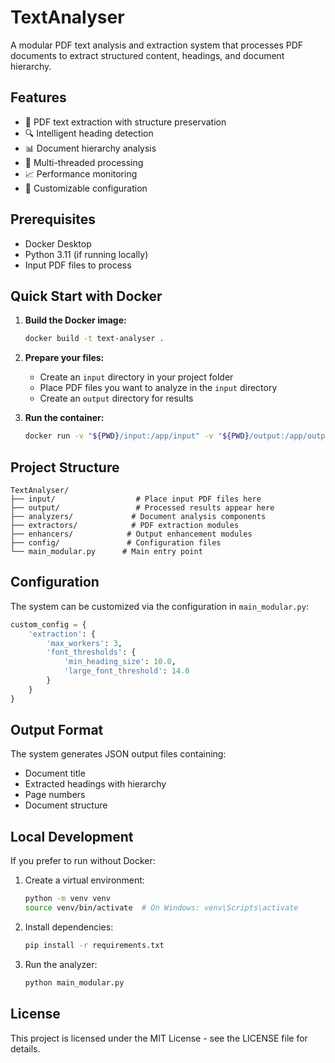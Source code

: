 # TextAnalyser

A modular PDF text analysis and extraction system that processes PDF documents to extract structured content, headings, and document hierarchy.

## Features

- 📑 PDF text extraction with structure preservation
- 🔍 Intelligent heading detection
- 📊 Document hierarchy analysis
- 🚀 Multi-threaded processing
- 📈 Performance monitoring
- 🔧 Customizable configuration

## Prerequisites

- Docker Desktop
- Python 3.11 (if running locally)
- Input PDF files to process

## Quick Start with Docker

1. **Build the Docker image:**
   ```bash
   docker build -t text-analyser .
   ```

2. **Prepare your files:**
   - Create an `input` directory in your project folder
   - Place PDF files you want to analyze in the `input` directory
   - Create an `output` directory for results

3. **Run the container:**
   ```bash
   docker run -v "${PWD}/input:/app/input" -v "${PWD}/output:/app/output" text-analyser      
   ```

## Project Structure

```
TextAnalyser/
├── input/                  # Place input PDF files here
├── output/                 # Processed results appear here
├── analyzers/             # Document analysis components
├── extractors/            # PDF extraction modules
├── enhancers/            # Output enhancement modules
├── config/               # Configuration files
└── main_modular.py      # Main entry point
```

## Configuration

The system can be customized via the configuration in `main_modular.py`:

```python
custom_config = {
    'extraction': {
        'max_workers': 3,
        'font_thresholds': {
            'min_heading_size': 10.0,
            'large_font_threshold': 14.0
        }
    }
}
```

## Output Format

The system generates JSON output files containing:
- Document title
- Extracted headings with hierarchy
- Page numbers
- Document structure

## Local Development

If you prefer to run without Docker:

1. Create a virtual environment:
   ```bash
   python -m venv venv
   source venv/bin/activate  # On Windows: venv\Scripts\activate
   ```

2. Install dependencies:
   ```bash
   pip install -r requirements.txt
   ```

3. Run the analyzer:
   ```bash
   python main_modular.py
   ```

## License

This project is licensed under the MIT License - see the LICENSE file for details.
